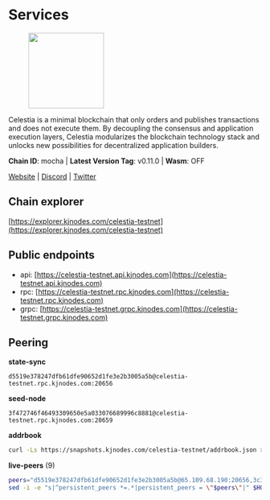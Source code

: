# Services

<figure><img src="https://raw.githubusercontent.com/kj89/testnet_manuals/main/pingpub/logos/celestia.png" width="150" alt=""><figcaption></figcaption></figure>

Celestia is a minimal blockchain that only orders and publishes transactions and  does not execute them. By decoupling the consensus and application execution layers,  Celestia modularizes the blockchain technology stack and unlocks new possibilities  for decentralized application builders.

**Chain ID**: mocha | **Latest Version Tag**: v0.11.0 | **Wasm**: OFF

[Website](https://celestia.org) | [Discord](https://discord.gg/celestiacommunity) | [Twitter](https://twitter.com/CelestiaOrg)




## Chain explorer
[https://explorer.kjnodes.com/celestia-testnet](https://explorer.kjnodes.com/celestia-testnet)

## Public endpoints

* api: [https://celestia-testnet.api.kjnodes.com](https://celestia-testnet.api.kjnodes.com)
* rpc: [https://celestia-testnet.rpc.kjnodes.com](https://celestia-testnet.rpc.kjnodes.com)
* grpc: [https://celestia-testnet.grpc.kjnodes.com](https://celestia-testnet.grpc.kjnodes.com)

## Peering

**state-sync**

```text
d5519e378247dfb61dfe90652d1fe3e2b3005a5b@celestia-testnet.rpc.kjnodes.com:20656
```

**seed-node**

```text
3f472746f46493309650e5a033076689996c8881@celestia-testnet.rpc.kjnodes.com:20659
```

**addrbook**
```bash
curl -Ls https://snapshots.kjnodes.com/celestia-testnet/addrbook.json > $HOME/.celestia-app/config/addrbook.json
```

**live-peers** (9)
```bash
peers="d5519e378247dfb61dfe90652d1fe3e2b3005a5b@65.109.68.190:20656,3c3347474b104b38a16f98c4bc09665199bb6741@142.132.211.91:20656,f98ee535cea1baf4a8fa438d1cd4e69ac836791f@65.21.234.47:26826,e8906342e657ace92e1ed8599f0949da8dd75fbd@146.19.24.52:20656,6a03b088a9e183e7faa897afcc6b50c6971a4cd5@159.69.5.164:26656,0d8b40858dcdf1e4370b2ed66b632bddf13a150d@75.119.143.147:26656,e286b562eddc6fea1b2635f6623430225666fb2f@147.135.144.58:26656,3584c49855123abdc16b01a47f9e1bea38a9db1b@154.26.155.102:26656,3ad7f2d36f5e15d902c7aff7a305bea40f03f95c@163.172.111.148:26656"
sed -i -e "s|^persistent_peers *=.*|persistent_peers = \"$peers\"|" $HOME/.celestia-app/config/config.toml
```
